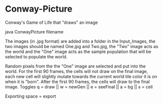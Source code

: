 # Conway-Picture
Conway's Game of Life that "draws" an image

java ConwayPicture filename

The images (in .jpg format) are added into a folder in the Input_Images, the two images should be named One.jpg and Two.jpg, the "Two" image acts as the world and the "One" image acts as the sample population that will be selected to populate the world.

Random pixels from the the "One" image are selected and put into the world. For the first 90 frames, the cells will not draw on the final image, each new cell will slightly mutate towards the current world tile color it is on when it is "born". After the first 90 frames, the cells will draw to the final image.
Toggles
q = draw || w = newGen || e = seeFinal || a = bg || s = cell

Exporting
space = export
